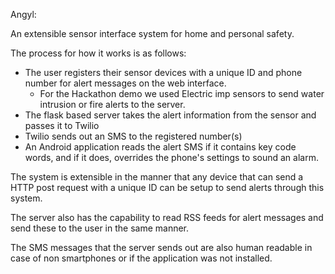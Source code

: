Angyl:

An extensible sensor interface system for home and personal safety. 

The process for how it works is as follows:
  * The user registers their sensor devices with a unique ID and phone number for alert messages on the web interface.
    * For the Hackathon demo we used Electric imp sensors to send water intrusion or fire alerts to the server.
  * The flask based server takes the alert information from the sensor and passes it to Twilio
  * Twilio sends out an SMS to the registered number(s)
  * An Android application reads the alert SMS if it contains key code words, and if it does, overrides the phone's settings to sound an alarm. 

The system is extensible in the manner that any device that can send a HTTP post request with a unique ID can be setup to send alerts through this system. 

The server also has the capability to read RSS feeds for alert messages and send these to the user in the same manner.

The SMS messages that the server sends out are also human readable in case of non smartphones or if the application was not installed.
